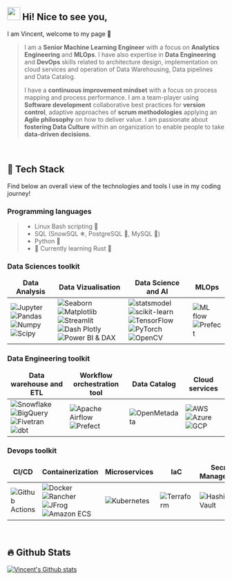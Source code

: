 ## <img src="https://emojis.slackmojis.com/emojis/images/1531849430/4246/blob-sunglasses.gif?1531849430" width="30"/> Hi! Nice to see you,

I am Vincent, welcome to my page 👋 
> I am a **Senior Machine Learning Engineer** with a focus on **Analytics Engineering** and **MLOps**. I have also expertise in **Data Engineering** and **DevOps** skills related to architecture design, implementation on cloud services and operation of Data Warehousing, Data pipelines and Data Catalog.
> 
>I have a **continuous improvement mindset** with a focus on process mapping and process performance. I am a team-player using **Software development** collaborative best practices for **version control**, adaptive approaches of **scrum methodologies** applying an **Agile philosophy** on how to deliver value.
I am passionate about **fostering Data Culture** within an organization to enable people to take **data-driven decisions**.

<br>

##  🤖 Tech Stack 
Find below an overall view of the technologies and tools I use in my coding journey!

<!-- TECH STACK LIST - START --> 
<!--
[<img src="https://github.com/devicons/devicon/blob/master/icons/linux/linux-original.svg" title="Linux" alt="Linux" width="40" height ="40"/>][Linux]&nbsp;
[<img src="https://github.com/devicons/devicon/blob/master/icons/python/python-original.svg" title="Python" alt="Python" width="40" height ="40"/>][Python]&nbsp;
[<img src="https://github.com/devicons/devicon/blob/master/icons/rust/rust-plain.svg" title="Rust" alt="Rust" width="40" height ="40"/>][Rust]&nbsp;
[<img src="https://github.com/devicons/devicon/blob/master/icons/postgresql/postgresql-original.svg" title="PostgreSQL" alt="PostgreSQL" width="40" height ="40"/>][PostgreSQL]&nbsp;
[<img src="https://github.com/devicons/devicon/blob/master/icons/mysql/mysql-original-wordmark.svg" title="MySQL"  alt="MySQL" width="40" height="40"/>][MySQL]&nbsp;
[<img src="https://www.vectorlogo.zone/logos/sqlite/sqlite-icon.svg" title="SQLite"  alt="SQLite" width="40" height="40"/>][SQLite]&nbsp;
[<img src="https://github.com/devicons/devicon/blob/master/icons/jupyter/jupyter-original-wordmark.svg" title="Jupyter" alt="Jupyter" width="40" height ="40"/>][Jupyter]&nbsp;
[<img src="https://github.com/devicons/devicon/blob/master/icons/pandas/pandas-original.svg" title="Pandas" alt="Pandas" width="40" height ="40"/>][Pandas]&nbsp;
[<img src="https://github.com/devicons/devicon/blob/master/icons/numpy/numpy-original.svg" title="Numpy" alt="Numpy" width="40" height ="40"/>][Numpy]&nbsp;
[<img src="https://scipy.org/images/logo.svg" title="Scipy" alt="Scipy" width="40" height ="40"/>][Scipy]&nbsp;
<img src="https://github.com/devicons/devicon/blob/master/icons/opencv/opencv-original.svg" title="OpenCV" alt="OpenCV" width="40" height ="40"/>&nbsp;
[<img src="https://www.vectorlogo.zone/logos/snowflake/snowflake-icon.svg" title="Snowflake" alt="Snowflake" width="40" height ="40"/>][Snowflake]&nbsp;
<img src="https://github.com/devicons/devicon/blob/master/icons/azure/azure-original.svg" title="Azure" alt="Azure" width="40" height ="40"/>&nbsp;
<img src="https://www.vectorlogo.zone/logos/amazon_aws/amazon_aws-icon.svg" title="AWS" alt="AWS" width="40" height="40"/>&nbsp;
<img src="https://www.vectorlogo.zone/logos/rancher/rancher-icon.svg" title="Rancher"  alt="Rancher" width="40" height="40"/>
-->
<!-- TECH STACK LIST - END--> 

### Programming languages
> - Linux Bash scripting 🐧  
> - SQL (SnowSQL ❄, PostgreSQL 🐘, MySQL 🐬)  
> - Python 🐍  
> - 🌱 Currently learning Rust 🦀  

### Data Sciences toolkit

<table>
  <thead align="center">
    <tr border: none;>
      <td><b>Data Analysis</b></td>
      <td><b>Data Vizualisation</b></td>
      <td><b>Data Science and AI</b></td>
      <td><b>MLOps</b></td>
    </tr>
  </thead>
  <tbody>
    <tr>
      <td>
        <img alt="Jupyter" src="https://img.shields.io/badge/-Jupyter-F37626?style=flat-square&logo=jupyter&logoColor=white" />
        <img alt="Pandas" src="https://img.shields.io/badge/-Pandas-150458?style=flat-square&logo=pandas&logoColor=white" />
        <img alt="Numpy" src="https://img.shields.io/badge/-Numpy-013243?style=flat-square&logo=numpy&logoColor=white" />
        <img alt="Scipy" src="https://img.shields.io/badge/-Scipy-8CAAE6?style=flat-square&logo=scipy&logoColor=white" />
      </td>
      <td>
        <img alt="Seaborn" src="https://img.shields.io/badge/-Seaborn-6BA1AE?style=flat-square&logo=python&logoColor=white" />
        <img alt="Matplotlib" src="https://img.shields.io/badge/-matplotlib-11557C?style=flat-square&logo=python&logoColor=white" />
        <img alt="Streamlit" src="https://img.shields.io/badge/-Streamlit-FF4B4B?style=flat-square&logo=streamlit&logoColor=white" />
        <img alt="Dash Plotly" src="https://img.shields.io/badge/-Dash_Plotly-3F4F75?style=flat-square&logo=plotly&logoColor=white" />
        <img alt="Power BI & DAX" src="https://img.shields.io/badge/-Power_BI_&_DAX-F2C811?style=flat-square&logo=powerbi&logoColor=black" />
      </td>
      <td>
        <img alt="statsmodel" src="https://img.shields.io/badge/-statsmodel-4051B5?style=flat-square&logo=python&logoColor=white" />
        <img alt="scikit-learn" src="https://img.shields.io/badge/-scikit--learn-F7931E?style=flat-square&logo=scikitlearn&logoColor=white" />
        <img alt="TensorFlow" src="https://img.shields.io/badge/TensorFlow-FF6F00?style=flat-square&logo=TensorFlow&logoColor=white" />
        <img alt="PyTorch" src="https://img.shields.io/badge/PyTorch-EE4C2C?style=flat-square&logo=pytorch&logoColor=white" />
        <img alt="OpenCV" src="https://img.shields.io/badge/OpenCV-5C3EE8?style=flat-square&logo=OpenCV&logoColor=white" />
      </td>
      <td>
        <img alt="ML flow" src="https://img.shields.io/badge/-MLflow-0194E2?style=flat-square&logo=mlflow&logoColor=white" />
        <img alt="Prefect" src="https://img.shields.io/badge/-Prefect-024DFD?style=flat-square&logo=prefect&logoColor=white" />
      </td>
    </tr>
  </tbody>
</table>


<!-- MARKDOWN EQUIVALENT
|Data Analysis |Data Vizualisation|Data Science and AI|MLOps|
|-|-|-|-|
|<img alt="Jupyter" src="https://img.shields.io/badge/-Jupyter-F37626?style=flat-square&logo=jupyter&logoColor=white" /> <img alt="Pandas" src="https://img.shields.io/badge/-Pandas-150458?style=flat-square&logo=pandas&logoColor=white" /> <img alt="Numpy" src="https://img.shields.io/badge/-Numpy-013243?style=flat-square&logo=numpy&logoColor=white" /> <img alt="Scipy" src="https://img.shields.io/badge/-Scipy-8CAAE6?style=flat-square&logo=scipy&logoColor=white" /> |Seaborn, Matplotlib, <img alt="Dash Plotly" src="https://img.shields.io/badge/-Dash_Plotly-3F4F75?style=flat-square&logo=plotly&logoColor=white" /> <img alt="Power BI & DAX" src="https://img.shields.io/badge/-Power_BI_&_DAX-F2C811?style=flat-square&logo=powerbi&logoColor=black" />|Statsmodels, <img alt="scikit-learn" src="https://img.shields.io/badge/-scikit--learn-F7931E?style=flat-square&logo=scikitlearn&logoColor=white" /> <img alt="TensorFlow" src="https://img.shields.io/badge/TensorFlow-FF6F00?style=flat-square&logo=TensorFlow&logoColor=white" /> <img alt="PyTorch" src="https://img.shields.io/badge/PyTorch-EE4C2C?style=flat-square&logo=pytorch&logoColor=white" /> <img alt="OpenCV" src="https://img.shields.io/badge/OpenCV-5C3EE8?style=flat-square&logo=OpenCV&logoColor=white" />|<img alt="ML flow" src="https://img.shields.io/badge/-MLflow-0194E2?style=flat-square&logo=mlflow&logoColor=white" /><img alt="Prefect" src="https://img.shields.io/badge/-Prefect-024DFD?style=flat-square&logo=prefect&logoColor=white" />|
-->

### Data Engineering toolkit

<table>
  <thead align="center">
    <tr border: none;>
      <td><b>Data warehouse and ETL</b></td>
      <td><b>Workflow orchestration tool</b></td>
      <td><b>Data Catalog</b></td>
      <td><b>Cloud services</b></td>
    </tr>
  </thead>
  <tbody>
    <tr>
      <td>
        <img alt="Snowflake" src="https://img.shields.io/badge/-Snowflake-29B5E8?style=flat-square&logo=snowflake&logoColor=white" />
        <img alt="BigQuery" src="https://img.shields.io/badge/-BigQuery-4285F4?style=flat-square&logo=googlecloud&logoColor=white" />
        <img alt="Fivetran" src="https://img.shields.io/badge/-Fivetran-007FFF?style=flat-square" />
        <img alt="dbt" src="https://img.shields.io/badge/dbt-FF694B?style=flat-square&logo=dbt&logoColor=white" />
      </td>
      <td>
        <img alt="Apache Airflow" src="https://img.shields.io/badge/-Apache_Airflow-017CEE?style=flat-square&logo=apacheairflow&logoColor=white" />
        <img alt="Prefect" src="https://img.shields.io/badge/-Prefect-024DFD?style=flat-square&logo=prefect&logoColor=white" />
      </td>
      <td>
        <img alt="OpenMetadata" src="https://img.shields.io/badge/-OpenMetadata-7147E8?style=flat-square" />
      </td>
      <td>
        <img alt="AWS" src="https://img.shields.io/badge/-AWS-232F3E?style=flat-square&logo=amazonaws&logoColor=white" />
        <img alt="Azure" src="https://img.shields.io/badge/-Azure-0078D4?style=flat-square&logo=microsoftazure&logoColor=white" />
        <img alt="GCP" src="https://img.shields.io/badge/-GCP-4285F4?style=flat-square&logo=googlecloud&logoColor=white" />
      </td>
    </tr>
  </tbody>
</table>

<!-- MARKDOWN EQUIVALENT
|Data warehouse and ETL|Workflow orchestration tool|Data Catalog|Cloud services|
|-|-|-|-|
|Snowflake, Big Query, Fivetran, DBT|Apache Airflow, Prefect|OpenMedatada|AWS, Microsof Azure AD, GCP|
-->

### Devops toolkit
<table>
  <thead align="center">
    <tr border: none;>
      <td><b>CI/CD</b></td>
      <td><b>Containerization</b></td>
      <td><b>Microservices</b></td>
      <td><b>IaC</b></td>
      <td><b>Secret Management</b></td>
    </tr>
  </thead>
  <tbody>
    <tr>
      <td>
        <img alt="Github Actions" src="https://img.shields.io/badge/-Github_Actions-2088FF?style=flat-square&logo=githubactions&logoColor=white" />
      </td>
      <td>
        <img alt="Docker" src="https://img.shields.io/badge/-Docker-2496ED?style=flat-square&logo=docker&logoColor=white" />
        <img alt="Rancher" src="https://img.shields.io/badge/-Rancher-0075A8?style=flat-square&logo=rancher&logoColor=white" />
        <img alt="JFrog" src="https://img.shields.io/badge/-JFrog-41BF47?style=flat-square&logo=jfrog&logoColor=white" />
        <img alt="Amazon ECS" src="https://img.shields.io/badge/-Amazon_ECS-FF9900?style=flat-square&logo=amazonecs&logoColor=white" />
      </td>
      <td>
        <img alt="Kubernetes" src="https://img.shields.io/badge/-Kubernetes-326CE5?style=flat-square&logo=kubernetes&logoColor=white" />
      </td>
      <td>
        <img alt="Terraform" src="https://img.shields.io/badge/-Terraform-844FBA?style=flat-square&logo=terraform&logoColor=white" />
      </td>
      <td>
        <img alt="HashiCorp Vault" src="https://img.shields.io/badge/-HashiCorp_Vault-FFEC6E?style=flat-square&logo=vault&logoColor=black" />
      </td>
    </tr>
  </tbody>
</table>


<!-- MARKDOWN EQUIVALENT
|CI/CD|Containerization|Microservices|
|-|-|-|
| Github Actions|Docker, Rancher, Jfrog Artifactory, ECR|Kubernetes, EFK |
-->

<br>

## 🔥 Github Stats
<a href="https://github.com/anuraghazra/github-readme-stats"><img align="center" src="https://github-readme-stats-pi-one-51.vercel.app/api?username=slokem&count_private=true&hide=issues&hide_title=true&show_icons=true&locale=en&theme=buefy&hide_border=true" alt="Vincent's Github stats" /></a>

<!-- card for language usage
<a href="https://github.com/anuraghazra/github-readme-stats"><img align="center" src="https://github-readme-stats-pi-one-51.vercel.app/api/top-langs?username=slokem&&count_private=true&show_icons=true&layout=compact&theme=buefy&hide_title=true&hide_border=true&langs_count=6" alt="Most used languages" /></a> |
-->


<!-- IMAGES LOGO SVG LIST - START  -->
<!-- Stock of images
<div>
  <img src="https://github.com/devicons/devicon/blob/master/icons/java/java-original-wordmark.svg" title="Java" alt="Java" width="40" height="40"/>&nbsp;
  <img src="https://github.com/devicons/devicon/blob/master/icons/react/react-original-wordmark.svg" title="React" alt="React" width="40" height="40"/>&nbsp;
  <img src="https://github.com/devicons/devicon/blob/master/icons/spring/spring-original-wordmark.svg" title="Spring" alt="Spring" width="40" height="40"/>&nbsp;
  <img src="https://github.com/devicons/devicon/blob/master/icons/materialui/materialui-original.svg" title="Material UI" alt="Material UI" width="40" height="40"/>&nbsp;
  <img src="https://github.com/devicons/devicon/blob/master/icons/flutter/flutter-original.svg" title="Flutter" alt="Flutter" width="40" height="40"/>&nbsp;
  <img src="https://github.com/devicons/devicon/blob/master/icons/redux/redux-original.svg" title="Redux" alt="Redux " width="40" height="40"/>&nbsp;
  <img src="https://github.com/devicons/devicon/blob/master/icons/css3/css3-plain-wordmark.svg"  title="CSS3" alt="CSS" width="40" height="40"/>&nbsp;
  <img src="https://github.com/devicons/devicon/blob/master/icons/html5/html5-original.svg" title="HTML5" alt="HTML" width="40" height="40"/>&nbsp;
  <img src="https://github.com/devicons/devicon/blob/master/icons/javascript/javascript-original.svg" title="JavaScript" alt="JavaScript" width="40" height="40"/>&nbsp;
  <img src="https://github.com/devicons/devicon/blob/master/icons/firebase/firebase-plain-wordmark.svg" title="Firebase" alt="Firebase" width="40" height="40"/>&nbsp;
  <img src="https://github.com/devicons/devicon/blob/master/icons/gatsby/gatsby-original.svg" title="Gatsby"  alt="Gatsby" width="40" height="40"/>&nbsp;
  <img src="https://github.com/devicons/devicon/blob/master/icons/mysql/mysql-original-wordmark.svg" title="MySQL"  alt="MySQL" width="40" height="40"/>&nbsp;
  <img src="https://github.com/devicons/devicon/blob/master/icons/nodejs/nodejs-original-wordmark.svg" title="NodeJS" alt="NodeJS" width="40" height="40"/>&nbsp;
  <img src="https://www.vectorlogo.zone/logos/amazon_aws/amazon_aws-icon.svg" title="AWS" alt="AWS" width="40" height="40"/>&nbsp;
  <img src="https://github.com/devicons/devicon/blob/master/icons/git/git-original-wordmark.svg" title="Git" alt="Git" width="40" height="40"/>
</div>
-->
<!-- IMAGES LOGO SVG LIST - END  -->


<!-- SHIELD BADGE LIST - START  -->
<!-- using the website https://shields.io/badges/static-badge in combinaison with https://simpleicons.org/ -->
<!--
<img alt="Jupyter" src="https://img.shields.io/badge/-Jupyter-F37626?style=flat-square&logo=jupyter&logoColor=white" />
<img alt="Pandas" src="https://img.shields.io/badge/-Pandas-150458?style=flat-square&logo=pandas&logoColor=white" />
<img alt="Numpy" src="https://img.shields.io/badge/-Numpy-013243?style=flat-square&logo=numpy&logoColor=white" />
<img alt="Scipy" src="https://img.shields.io/badge/-Scipy-8CAAE6?style=flat-square&logo=scipy&logoColor=white" />

<img alt="Seaborn" src="https://img.shields.io/badge/-Seaborn-6BA1AE?style=flat-square&logo=python&logoColor=white" />
<img alt="Matplotlib" src="https://img.shields.io/badge/-matplotlib-11557C?style=flat-square&logo=python&logoColor=white" />
<img alt="Streamlit" src="https://img.shields.io/badge/-Streamlit-FF4B4B?style=flat-square&logo=streamlit&logoColor=white" />
<img alt="Dash Plotly" src="https://img.shields.io/badge/-Dash_Plotly-3F4F75?style=flat-square&logo=plotly&logoColor=white" />
<img alt="Power BI & DAX" src="https://img.shields.io/badge/-Power_BI_&_DAX-F2C811?style=flat-square&logo=powerbi&logoColor=black" />

<img alt="statsmodel" src="https://img.shields.io/badge/-statsmodel-4051B5?style=flat-square&logo=python&logoColor=white" />
<img alt="scikit-learn" src="https://img.shields.io/badge/-scikit--learn-F7931E?style=flat-square&logo=scikitlearn&logoColor=white" />
<img alt="TensorFlow" src="https://img.shields.io/badge/TensorFlow-FF6F00?style=flat-square&logo=TensorFlow&logoColor=white" />
<img alt="PyTorch" src="https://img.shields.io/badge/PyTorch-EE4C2C?style=flat-square&logo=pytorch&logoColor=white" />
<img alt="OpenCV" src="https://img.shields.io/badge/OpenCV-5C3EE8?style=flat-square&logo=OpenCV&logoColor=white" />

<img alt="ML flow" src="https://img.shields.io/badge/-MLflow-0194E2?style=flat-square&logo=mlflow&logoColor=white" />
<img alt="Prefect" src="https://img.shields.io/badge/-Prefect-024DFD?style=flat-square&logo=prefect&logoColor=white" />

<img alt="Snowflake" src="https://img.shields.io/badge/-Snowflake-29B5E8?style=flat-square&logo=snowflake&logoColor=white" />
<img alt="BigQuery" src="https://img.shields.io/badge/-BigQuery-4285F4?style=flat-square&logo=googlecloud&logoColor=white" />
<img alt="Fivetran" src="https://img.shields.io/badge/-Fivetran-007FFF?style=flat-square" />
<img alt="dbt" src="https://img.shields.io/badge/dbt-FF694B?style=flat-square&logo=dbt&logoColor=white" />

<img alt="Apache Airflow" src="https://img.shields.io/badge/-Apache_Airflow-017CEE?style=flat-square&logo=apacheairflow&logoColor=white" />
<img alt="Prefect" src="https://img.shields.io/badge/-Prefect-024DFD?style=flat-square&logo=prefect&logoColor=white" />

<img alt="OpenMetadata" src="https://img.shields.io/badge/-OpenMetadata-7147E8?style=flat-square" />

<img alt="Github Actions" src="https://img.shields.io/badge/-Github_Actions-2088FF?style=flat-square&logo=githubactions&logoColor=white" />

<img alt="Docker" src="https://img.shields.io/badge/-Docker-2496ED?style=flat-square&logo=docker&logoColor=white" />
<img alt="Rancher" src="https://img.shields.io/badge/-Rancher-0075A8?style=flat-square&logo=rancher&logoColor=white" />
<img alt="JFrog" src="https://img.shields.io/badge/-JFrog-41BF47?style=flat-square&logo=jfrog&logoColor=white" />
<img alt="Amazon ECS" src="https://img.shields.io/badge/-Amazon_ECS-FF9900?style=flat-square&logo=amazonecs&logoColor=white" />

<img alt="Kubernetes" src="https://img.shields.io/badge/-Kubernetes-326CE5?style=flat-square&logo=kubernetes&logoColor=white" />
-->

<!-- SHIELD BADGE LIST - END -->


<!-- WEBSITE LINK LIST - START -->

<!-- Programming languages -->
[Linux]: https://www.linux.org/
[Python]: https://www.python.org/
[Rust]: https://www.rust-lang.org/
[PostgreSQL]: https://www.postgresql.org/
[MySQL]: https://www.mysql.com/
[SQLite]:https://www.sqlite.org/index.html

<!-- Data Analysis -->
[Jupyter]: https://jupyter.org/
[Pandas]: https://pandas.pydata.org/
[Numpy]: https://numpy.org/
[Scipy]: https://scipy.org/

<!-- Data Vizualization -->
[Matplotlib]: https://matplotlib.org/
[Seaborn]: https://seaborn.pydata.org/
[Plotly]:
[PowerBI]: 




[Snowflake]: https://www.snowflake.com/en/
[Snowflake-logo]: https://www.vectorlogo.zone/logos/snowflake/snowflake-icon.svg



<!-- LINK LIST - END -->


<!-- Stock of tech stack 
### Data Analysis and Vizualisation
Jupyter, Pandas, Numpy, Scipy, Seaborn, Matplotlib, Dash Plotly, Power BI and DAX 
### Data Science and AI 
Statsmodels, Sklearn, Tensorflow, PyTorch, OpenCV,  
### MLOps
MLflow

## Data Engineering stack 
### Data warehouse and ETL
Snowflake, Big Query, Fivetran, DBT, 
### Workflow orchestration tool
Apache Airflow, Prefect
### Data Catalog
OpenMedatada
### Cloud services
AWS, Microsof Azure AD, GCP

## Devops stack
### CI/CD
Github Actions, Jenkins
### Containerization
Docker, Rancher, Jfrog Artifactory, ECR
### Microservices
Kubernetes, EFK
-->

<!--
**Slokem/Slokem** is a ✨ _special_ ✨ repository because its `README.md` (this file) appears on your GitHub profile.

Here are some ideas to get you started:

- 🔭 I’m currently working on ...
- 🌱 I’m currently learning ...
- 👯 I’m looking to collaborate on ...
- 🤔 I’m looking for help with ...
- 💬 Ask me about ...
- 📫 How to reach me: ...
- 😄 Pronouns: ...
- ⚡ Fun fact: ...
-->
